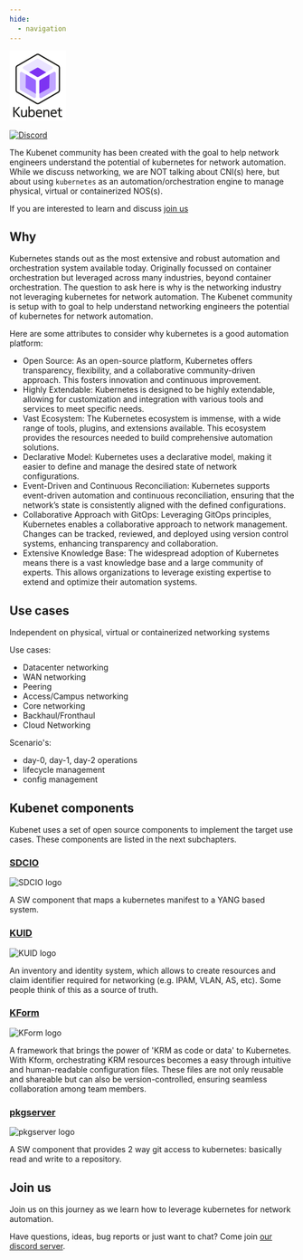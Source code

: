 ```yaml
---
hide:
  - navigation
---
```

![Kubenet logo](assets/logos/Kubenet-logo-transparent-withname-100x123.png)

[![Discord](https://img.shields.io/discord/860500297297821756?style=flat-square&label=discord&logo=discord&color=00c9ff&labelColor=bec8d2)](https://discord.gg/fH35bmcTU9)

The Kubenet community has been created with the goal to help network engineers understand the potential of kubernetes for network automation. While we discuss networking, we are NOT talking about CNI(s) here, but about using `kubernetes` as an automation/orchestration engine to manage physical, virtual or containerized NOS(s).

If you are interested to learn and discuss [join us](https://discord.gg/fH35bmcTU9)

## Why

Kubernetes stands out as the most extensive and robust automation and orchestration system available today. Originally focussed on container orchestration but leveraged across many industries, beyond container orchestration. The question to ask here is why is the networking industry not leveraging kubernetes for network automation. The Kubenet community is setup with to goal to help understand networking engineers the potential of kubernetes for network automation.

Here are some attributes to consider why kubernetes is a good automation platform:

- Open Source: As an open-source platform, Kubernetes offers transparency, flexibility, and a collaborative community-driven approach. This fosters innovation and continuous improvement.
- Highly Extendable: Kubernetes is designed to be highly extendable, allowing for customization and integration with various tools and services to meet specific needs.
- Vast Ecosystem: The Kubernetes ecosystem is immense, with a wide range of tools, plugins, and extensions available. This ecosystem provides the resources needed to build comprehensive automation solutions.
- Declarative Model: Kubernetes uses a declarative model, making it easier to define and manage the desired state of network configurations.
- Event-Driven and Continuous Reconciliation: Kubernetes supports event-driven automation and continuous reconciliation, ensuring that the network’s state is consistently aligned with the defined configurations.
- Collaborative Approach with GitOps: Leveraging GitOps principles, Kubernetes enables a collaborative approach to network management. Changes can be tracked, reviewed, and deployed using version control systems, enhancing transparency and collaboration.
- Extensive Knowledge Base: The widespread adoption of Kubernetes means there is a vast knowledge base and a large community of experts. This allows organizations to leverage existing expertise to extend and optimize their automation systems.


## Use cases

Independent on physical, virtual or containerized networking systems

Use cases:

- Datacenter networking
- WAN networking
- Peering
- Access/Campus networking
- Core networking
- Backhaul/Fronthaul
- Cloud Networking

Scenario's: 

- day-0, day-1, day-2 operations
- lifecycle management
- config management

## Kubenet components

Kubenet uses a set of open source components to implement the target use cases. These components are listed in the next
subchapters. 

### [SDCIO](https://docs.sdcio.dev/)

![SDCIO logo](https://docs.sdcio.dev/assets/logos/SDC-transparent-noname-100x100.png)

A SW component that maps a kubernetes manifest to a YANG based system.

### [KUID](https://kuidio.github.io/docs/)

![KUID logo](https://kuidio.github.io/docs/assets/logos/KUID-logo-100x123.png)

An inventory and identity system, which allows to create resources and claim identifier required for networking (e.g. IPAM, VLAN, AS, etc). Some people think of this as a source of truth.


### [KForm](https://docs.kform.dev/)

![KForm logo](https://docs.kform.dev/assets/logos/Kform-transparent-withname-100x123.png)

A framework that brings the power of 'KRM as code or data' to Kubernetes. With Kform, orchestrating KRM resources becomes a easy through intuitive and human-readable configuration files. These files are not only reusable and shareable but can also be version-controlled, ensuring seamless collaboration among team members.

### [pkgserver](https://docs.pkgserver.dev/)

![pkgserver logo](https://docs.pkgserver.dev/assets/logos/Pkgserver-logo-100x123.png)

A SW component that provides 2 way git access to kubernetes: basically read and write to a repository.

## Join us

Join us on this journey as we learn how to leverage kubernetes for network automation.

Have questions, ideas, bug reports or just want to chat? Come join [our discord server](https://discord.gg/fH35bmcTU9).

<script type="text/javascript" src="https://viewer.diagrams.net/js/viewer-static.min.js" async></script>

[KRM]: https://github.com/kubernetes/design-proposals-archive/blob/main/architecture/resource-management.md
[GITOPS]: https://opengitops.dev
[YAML]: https://en.wikipedia.org/wiki/YAML
[srlinux]: https://learn.srlinux.dev